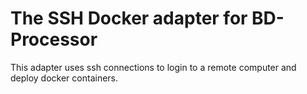 The SSH Docker adapter for BD-Processor
=======================================

This adapter uses ssh connections to login to a remote computer and deploy docker containers.
